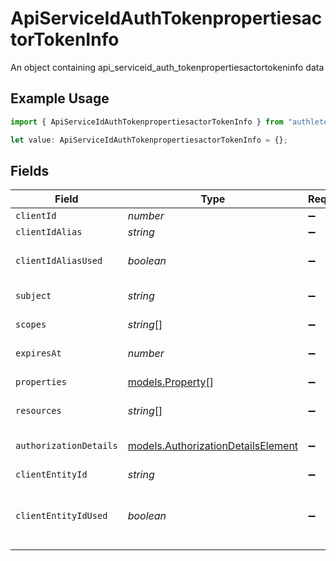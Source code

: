 # ApiServiceIdAuthTokenpropertiesactorTokenInfo

An object containing api_serviceid_auth_tokenpropertiesactortokeninfo data

## Example Usage

```typescript
import { ApiServiceIdAuthTokenpropertiesactorTokenInfo } from "authlete-2/models";

let value: ApiServiceIdAuthTokenpropertiesactorTokenInfo = {};
```

## Fields

| Field                                                                                                              | Type                                                                                                               | Required                                                                                                           | Description                                                                                                        |
| ------------------------------------------------------------------------------------------------------------------ | ------------------------------------------------------------------------------------------------------------------ | ------------------------------------------------------------------------------------------------------------------ | ------------------------------------------------------------------------------------------------------------------ |
| `clientId`                                                                                                         | *number*                                                                                                           | :heavy_minus_sign:                                                                                                 | The client id.                                                                                                     |
| `clientIdAlias`                                                                                                    | *string*                                                                                                           | :heavy_minus_sign:                                                                                                 | The alias of the client.                                                                                           |
| `clientIdAliasUsed`                                                                                                | *boolean*                                                                                                          | :heavy_minus_sign:                                                                                                 | Flag specifying if the alias was used to identify the client                                                       |
| `subject`                                                                                                          | *string*                                                                                                           | :heavy_minus_sign:                                                                                                 | the resource owner unique id                                                                                       |
| `scopes`                                                                                                           | *string*[]                                                                                                         | :heavy_minus_sign:                                                                                                 | The scopes granted on the token                                                                                    |
| `expiresAt`                                                                                                        | *number*                                                                                                           | :heavy_minus_sign:                                                                                                 | time which the token expires.                                                                                      |
| `properties`                                                                                                       | [models.Property](../models/property.md)[]                                                                         | :heavy_minus_sign:                                                                                                 | Extra properties associated with the token                                                                         |
| `resources`                                                                                                        | *string*[]                                                                                                         | :heavy_minus_sign:                                                                                                 | The array of the resources of the token.                                                                           |
| `authorizationDetails`                                                                                             | [models.AuthorizationDetailsElement](../models/authorizationdetailselement.md)                                     | :heavy_minus_sign:                                                                                                 | An object containing authorizationdetailselement data                                                              |
| `clientEntityId`                                                                                                   | *string*                                                                                                           | :heavy_minus_sign:                                                                                                 | The entity ID of the client.<br/>                                                                                  |
| `clientEntityIdUsed`                                                                                               | *boolean*                                                                                                          | :heavy_minus_sign:                                                                                                 | Flag which indicates whether the entity ID of the client was used when the request for the access token was made.<br/> |